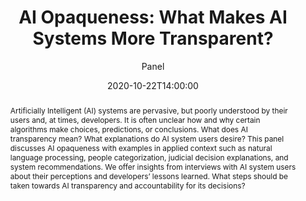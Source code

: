 ---
title: "AI Opaqueness: What Makes AI Systems More Transparent?"
subtitle: "Panel"
abstract: Artificially Intelligent (AI) systems are pervasive, but poorly understood by their users and, at times, developers. It is often unclear how and why certain algorithms make choices, predictions, or conclusions. What does AI transparency mean? What explanations do AI system users desire? This panel discusses AI opaqueness with examples in applied context such as natural   language processing, people categorization, judicial decision explanations, and system recommendations. We offer insights from interviews with AI system users about their perceptions and developers’ lessons learned. What steps should be taken towards AI transparency and accountability for its decisions?

location: https://zoom.us/j/94848564567

date: 2020-10-22T14:00:00
date_end: 2020-10-22T15:30:00
all_day: false

event: "Session #1 - Artificial Intelligence"
# event_url: "../project/session-1"

publishDate: 2019-01-22T14:00:37.825Z   

draft: false
featured: false

authors:
  - Victoria L Rubin
  - Jacquelyn Burkell
  - Sarah Cornwell
  - Toluwase Asubiaro
  - Yimin Chen
  - Danica Potts
  - Chris Brogly
  
links:
#  - name: Session
#    url: "../project/session-1"
#  - name: Full-text
#    url: "#"
#  - name: Slides
#    url: "#"
  
tags:
  - Artificial Intelligence

image:
  filename: featured.jpg
  focal_point: Smart
  preview_only: true
---